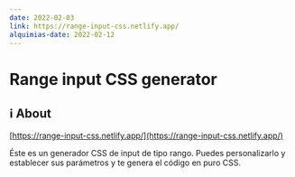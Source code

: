 ```yaml
---
date: 2022-02-03
link: https://range-input-css.netlify.app/
alquimias-date: 2022-02-12
---
```


# Range input CSS generator

## ℹ️ About

[https://range-input-css.netlify.app/](https://range-input-css.netlify.app/)

Éste es un generador CSS de input de tipo rango. Puedes personalizarlo y establecer sus parámetros y te genera el código en puro CSS.


